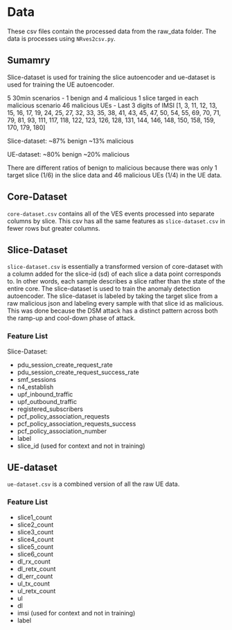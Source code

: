 # Data
These csv files contain the processed data from the raw_data folder. The data is processes using `NRves2csv.py`. 

## Sumamry 
Slice-dataset is used for training the slice autoencoder and ue-dataset is used for training the UE autoencoder. 

5 30min scenarios - 1 benign and 4 malicious 
1 slice targed in each malicious scenario 
46 malicious UEs - Last 3 digits of IMSI [1, 3, 11, 12, 13, 15, 16, 17, 19, 24, 25, 27, 32, 33, 35, 38, 41, 43, 45, 47, 50, 54, 55, 69, 70, 71, 79, 81, 93, 111, 117, 118, 122, 123, 126, 128, 131, 144, 146, 148, 150, 158, 159, 170, 179, 180]

Slice-dataset:
~87% benign 
~13% malicious 

UE-dataset:
~80% benign 
~20% malicious 

There are different ratios of benign to malicious because there was only 1 target slice (1/6) in the slice data and 46 malicious UEs (1/4) in the UE data. 

## Core-Dataset
`core-dataset.csv` contains all of the VES events processed into separate columns by slice. This csv has all the same features as `slice-dataset.csv` in fewer rows but greater columns. 

## Slice-Dataset 
`slice-dataset.csv` is essentially a transformed version of core-dataset with a column added for the slice-id (sd) of each slice a data point corresponds to. In other words, each sample describes a slice rather than the state of the entire core. The slice-dataset is used to train the anomaly detection autoencoder. The slice-dataset is labeled by taking the target slice from a raw malicious json and labeling every sample with that slice id as malicious. This was done because the DSM attack has a distinct pattern across both the ramp-up and cool-down phase of attack. 

### Feature List 
Slice-Dataset:
- pdu_session_create_request_rate
- pdu_session_create_request_success_rate
- smf_sessions
- n4_establish
- upf_inbound_traffic
- upf_outbound_traffic
- registered_subscribers
- pcf_policy_association_requests
- pcf_policy_association_requests_success
- pcf_policy_association_number
- label
- slice_id (used for context and not in training)

## UE-dataset 
`ue-dataset.csv` is a combined version of all the raw UE data. 

### Feature List 
- slice1_count
- slice2_count
- slice3_count
- slice4_count
- slice5_count
- slice6_count
- dl_rx_count
- dl_retx_count
- dl_err_count
- ul_tx_count
- ul_retx_count
- ul
- dl
- imsi (used for context and not in training)
- label